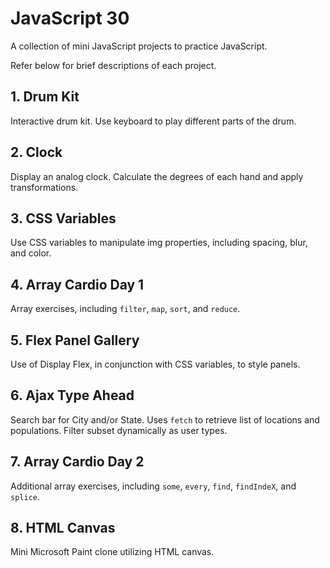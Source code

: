 # JavaScript 30
A collection of mini JavaScript projects to practice JavaScript.

Refer below for brief descriptions of each project.

## 1. Drum Kit
Interactive drum kit. Use keyboard to play different parts of the drum.

## 2. Clock
Display an analog clock. Calculate the degrees of each hand and apply transformations.

## 3. CSS Variables
Use CSS variables to manipulate img properties, including spacing, blur, and color.

## 4. Array Cardio Day 1
Array exercises, including `filter`, `map`, `sort`, and `reduce`.

## 5. Flex Panel Gallery
Use of Display Flex, in conjunction with CSS variables, to style panels.

## 6. Ajax Type Ahead
Search bar for City and/or State. Uses `fetch` to retrieve list of locations and populations. Filter subset dynamically as user types.

## 7. Array Cardio Day 2
Additional array exercises, including `some`, `every`, `find`, `findIndeX`, and `splice`.

## 8. HTML Canvas
Mini Microsoft Paint clone utilizing HTML canvas.
